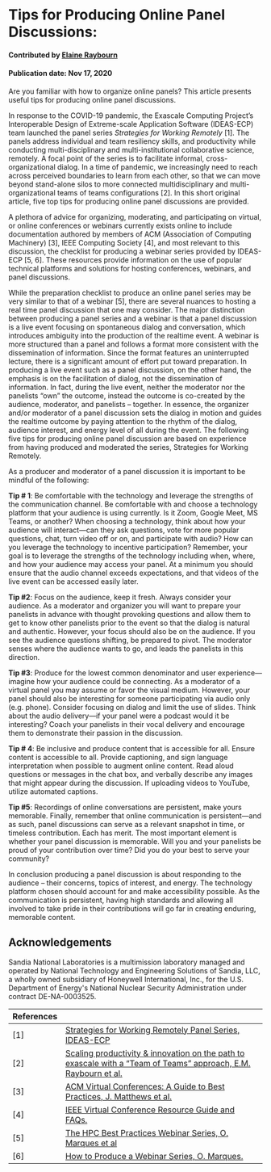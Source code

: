 # Tips for Producing Online Panel Discussions:

#### Contributed by [Elaine Raybourn](https://github.com/elaineraybourn)
#### Publication date: Nov 17, 2020

<!--- deck start --->
Are you familiar with how to organize online panels? This article presents useful tips for producing online panel discussions.
<!--- deck end --->


In response to the COVID-19 pandemic, the Exascale Computing Project’s Interoperable Design of Extreme-scale Application Software (IDEAS-ECP) team launched the panel series *Strategies for Working Remotely* [1].  The panels address individual and team resiliency skills, and productivity while conducting multi-disciplinary and multi-institutional collaborative science, remotely. A focal point of the series is to facilitate informal, cross-organizational dialog. In a time of pandemic, we increasingly need to reach across perceived boundaries to learn from each other, so that we can move beyond stand-alone silos to more connected multidisciplinary and multi-organizational teams of teams configurations [2].  In this short original article, five top tips for producing online panel discussions are provided.

A plethora of advice for organizing, moderating, and participating on virtual, or online conferences or webinars currently exists online to include documentation authored by members of ACM (Association of Computing Machinery) [3], IEEE Computing Society [4], and most relevant to this discussion, the checklist for producing a webinar series  provided by IDEAS-ECP [5, 6]. These resources provide information on the use of popular technical platforms and solutions for hosting conferences, webinars, and panel discussions.

While the preparation checklist to produce an online panel series may be very similar to that of a webinar [5], there are several nuances to hosting a real time panel discussion that one may consider. The major distinction between producing a panel series and a webinar is that a panel discussion is a live event focusing on spontaneous dialog and conversation, which introduces ambiguity into the production of the realtime event.  A webinar is more structured than a panel and follows a format more consistent with the dissemination of information. Since the format features an uninterrupted lecture, there is a significant amount of effort put toward preparation. In producing a live event such as a  panel discussion, on the other hand, the emphasis is on the facilitation of dialog, not the dissemination of information.  In fact, during the live event, neither the moderator nor the panelists “own” the outcome, instead the outcome is co-created by the audience, moderator, and panelists – together.  In essence, the organizer and/or moderator of a panel discussion sets the dialog in motion and guides the realtime outcome by paying attention to the rhythm of the dialog, audience interest, and energy level of all during the event. The following five tips for producing online panel discussion are based on experience from having produced and moderated the series, Strategies for Working Remotely. 

As a producer and moderator of a panel discussion it is important to be mindful of the following:

**Tip # 1**: Be comfortable with the technology and leverage the strengths of the communication channel.
Be comfortable with and choose a technology platform that your audience is using currently. Is it Zoom, Google Meet, MS Teams, or another? When choosing a technology, think about how your audience will interact—can they ask questions, vote for more popular questions, chat, turn video off or on, and participate with audio? How can you leverage the technology to incentive participation? Remember, your goal is to leverage the strengths of the technology including when, where, and how your audience may access your panel. At a minimum you should ensure that the audio channel exceeds expectations, and that videos of the live event can be accessed easily later. 

**Tip #2**: Focus on the audience, keep it fresh.
Always consider your audience. As a moderator and organizer you will want to prepare your panelists in advance with thought provoking questions and allow them to get to know other panelists prior to the event so that the dialog is natural and authentic. However, your focus should also be on the audience. If you see the audience questions shifting, be prepared to pivot. The moderator senses where the audience wants to go, and leads the panelists in this direction.

**Tip #3**: Produce for the lowest common denominator and user experience—imagine how your audience could be connecting. 
As a moderator of a virtual panel you may assume or favor the visual medium. However, your panel should also be interesting for someone participating via audio only (e.g. phone). Consider focusing on dialog and limit the use of slides. Think about the audio delivery—if your panel were a podcast would it be interesting? Coach your panelists in their vocal delivery and encourage them to demonstrate their passion in the discussion. 

**Tip # 4**: Be inclusive and produce content that is accessible for all. 
Ensure content is accessible to all. Provide captioning, and sign language interpretation when possible to augment online content. Read aloud questions or messages in the chat box, and verbally describe any images that might appear during the discussion. If uploading videos to YouTube, utilize automated captions.

**Tip #5**: Recordings of online conversations are persistent, make yours memorable.
Finally, remember that online communication is persistent—and as such, panel discussions can serve as a relevant snapshot in time, or timeless contribution. Each has merit. The most important element is whether your panel discussion is memorable. Will you and your panelists be proud of your contribution over time? Did you do your best to serve your community?

In conclusion producing a panel discussion is about responding to the audience – their concerns, topics of interest, and energy. The technology platform chosen should account for and make accessibility possible. As the communication is persistent, having high standards and allowing all involved to take pride in their contributions will go far in creating enduring, memorable content. 


## Acknowledgements
Sandia National Laboratories is a multimission laboratory managed and operated by National Technology and Engineering Solutions of Sandia, LLC, a wholly owned subsidiary of Honeywell International, Inc., for the U.S. Department of Energy's National Nuclear Security Administration under contract DE-NA-0003525.

References | &nbsp;
:--- | :---
[1] | [Strategies for Working Remotely Panel Series, IDEAS-ECP](https://www.exascaleproject.org/strategies-for-working-remotely/)<!-- , Last retrieved August 19, 2020. -->
[2]	| [Scaling productivity & innovation on the path to exascale with a “Team of Teams” approach, E.M. Raybourn et al.](https://link.springer.com/chapter/10.1007/978-3-030-22338-0_39)
[3]	| [ACM Virtual Conferences: A Guide to Best Practices, J. Matthews et al.](https://people.clarkson.edu/~jmatthew/acm/VirtualConferences_GuideToBestPractices_CURRENT.pdf) <!--, Last retrieved  November 16, 2020. -->
[4] | [IEEE Virtual Conference Resource Guide and FAQs.](https://www.computer.org/conferences/organize-a-conference/organizer-resources/hosting-a-virtual-event/cs-virtual-event-resource-guide)<!--, Last retrieved on November 16, 2020 -->
[5]	| [The HPC Best Practices Webinar Series, O. Marques et al](https://doi.org/10.22369/issn.2153-4136/10/1/19)
[6]	| [How to Produce a Webinar Series, O. Marques.](https://github.com/betterscientificsoftware/Webinar-Process)<!-- Last retrieved October 28, 2020.-->



<!---
Publish: preview
RSS update: 2020-11-17
Categories: 
Topics:
--->

